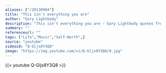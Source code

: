 ```yaml
---
aliases: ["/20130904"]
title: "This isn't everything you are"
author: "Gary Lightbody"
description: "This isn't everything you are - Gary Lightbody quotes from GetInspired365.com"
summary: ""
referenceurl: ""
tags: ["Life","Music","Self-Worth",]
source: "youtube"
videoid: "Q-Gljs8Y3Q8"
image: "https://img.youtube.com/vi/Q-Gljs8Y3Q8/0.jpg"
---
```


{{< youtube Q-Gljs8Y3Q8 >}}

